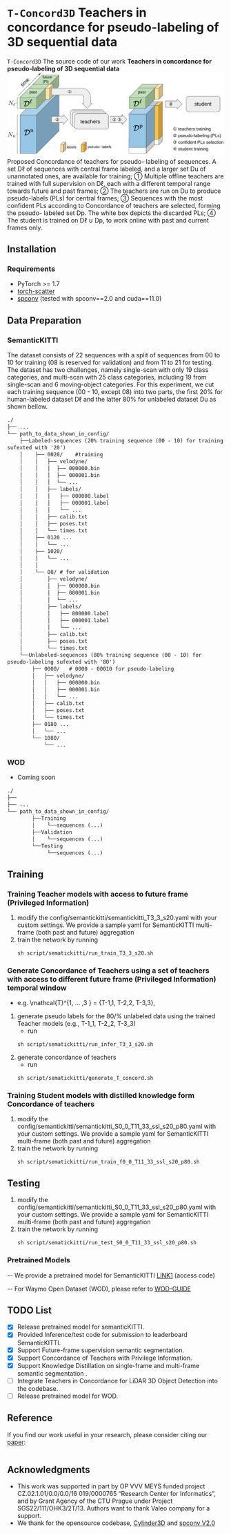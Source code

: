 
# `T-Concord3D` Teachers in concordance for pseudo-labeling of 3D sequential data 

 `T-Concord3D` The source code of our work **Teachers in concordance for pseudo-labeling of 3D sequential data**
![img│center](./image/concordance-architecture.png)
Proposed Concordance of teachers for pseudo-
labeling of sequences. A set Dℓ of sequences with central
frame labeled, and a larger set Du of unannotated ones, are
available for training; 1⃝ Multiple offline teachers are trained
with full supervision on Dℓ, each with a different temporal
range towards future and past frames; 2⃝ The teachers are
run on Du to produce pseudo-labels (PLs) for central frames;
3⃝ Sequences with the most confident PLs according to
Concordance of teachers are selected, forming the pseudo-
labeled set Dp. The white box depicts the discarded PLs; 4⃝
The student is trained on Dℓ ∪ Dp, to work online with past and current frames only.

## Installation

### Requirements
- PyTorch >= 1.7
- [torch-scatter](https://github.com/rusty1s/pytorch_scatter)
- [spconv](https://github.com/traveller59/spconv) (tested with spconv==2.0 and cuda==11.0)

## Data Preparation

### SemanticKITTI
The dataset consists of 22 sequences with a split of sequences from 00 to 10 for training
(08 is reserved for validation) and from 11 to 21 for testing.
The dataset has two challenges, namely single-scan with only
19 class categories, and multi-scan with 25 class categories,
including 19 from single-scan and 6 moving-object categories.
For this experiment, we cut each training sequence (00 - 10, except 08) into two parts, the
first 20% for human-labeled dataset Dℓ and the latter 80% for
unlabeled dataset Du as shown bellow.
```
./	 
├── ...
└── path_to_data_shown_in_config/
    ├──Labeled-sequences (20% training sequence (00 - 10) for training sufexted with '20')
    │    ├── 0020/    #training
    │    │   ├── velodyne/	
    │    │   │	├── 000000.bin
    │    │   │	├── 000001.bin
    │    │   │	└── ...
    │    │   ├── labels/ 
    │    │   │   ├── 000000.label
    │    │   │   ├── 000001.label
    │    │   │   └── ...
    │    │   ├── calib.txt
    │    │   ├── poses.txt
    │    │   └── times.txt
    │    ├── 0120 ...
    │    │   └── ...
    │    ├── 1020/
    │    │   └── ...
    │    │
    │    └── 08/ # for validation
    │        ├── velodyne/	
    │        │	├── 000000.bin
    │        │	├── 000001.bin
    │        │	└── ...
    │        ├── labels/ 
    │        │   ├── 000000.label
    │        │   ├── 000001.label
    │        │   └── ...
    │        ├── calib.txt
    │        ├── poses.txt
    │        └── times.txt
    └──Unlabeled-sequences (80% training sequence (00 - 10) for pseudo-labeling sufexted with '80')
        ├── 0000/   # 0000 - 00010 for pseudo-labeling
        │   ├── velodyne/	
        │   │	├── 000000.bin
        │   │	├── 000001.bin
        │   │	└── ...
        │   ├── calib.txt
        │   ├── poses.txt
        │   └── times.txt
        ├── 0180 ...
        │   └── ...
        └── 1080/
            └── ...
```

### WOD
- Coming soon
```
./
├── 
├── ...
└── path_to_data_shown_in_config/
		├──Training
		│    └──sequences (...)
		├──Validation
		│    └──sequences (...)
		└──Testing
		     └──sequences (...)

```

## Training
### Training Teacher models with access to future frame (Privileged Information)
1. modify the config/semantickitti/semantickitti_T3_3_s20.yaml with your custom settings. We provide a sample yaml for SemanticKITTI multi-frame (both past and future) aggregation
2. train the network by running 
   ```
   sh script/sematickitti/run_train_T3_3_s20.sh
   ```

### Generate Concordance of Teachers using a set of teachers with access to different future frame (Privileged Information) temporal window 
- e.g.  \mathcal{T}^{1, ... ,3 } = {T-1,1, T-2,2, T-3,3},
1. generate pseudo labels for the 80/% unlabeled data using the trained Teacher models (e.g., T-1_1, T-2_2, T-3_3) 
   - run 
   ```
   sh script/sematickitti/run_infer_T3_3_s20.sh
   ```
2. generate concordance of teachers
   - run 
   ```
   sh script/sematickitti/generate_T_concord.sh
   ```

### Training Student models with distilled knowledge form Concordance of teachers
1. modify the config/semantickitti/semantickitti_S0_0_T11_33_ssl_s20_p80.yaml with your custom settings. We provide a sample yaml for SemanticKITTI multi-frame (both past and future) aggregation
2. train the network by running 
   ```
   sh script/sematickitti/run_train_f0_0_T11_33_ssl_s20_p80.sh
   ```

## Testing
1. modify the config/semantickitti/semantickitti_S0_0_T11_33_ssl_s20_p80.yaml with your custom settings. We provide a sample yaml for SemanticKITTI multi-frame (both past and future) aggregation
2. train the network by running 
   ```
   sh script/sematickitti/run_test_S0_0_T11_33_ssl_s20_p80.sh
   ```

### Pretrained Models
-- We provide a pretrained model for SemanticKITTI [LINK1]() (access code)

-- For Waymo Open Dataset (WOD), please refer to [WOD-GUIDE](./WOD-GUIDE.md)


## TODO List
- [x] Release pretrained model for semanticKITTI.
- [x] Provided Inference/test code for submission to leaderboard SemanticKITTI.
- [x] Support Future-frame supervision semantic segmentation.
- [x] Support Concordance of Teachers with Privilege Information.
- [X] Support Knowledge Distillation on single-frame and multi-frame semantic segmentation .
- [ ] Integrate Teachers in Concordance for LiDAR 3D Object Detection into the codebase.
- [ ] Release pretrained model for WOD.

## Reference

If you find our work useful in your research, please consider citing our [paper]():
```

```

## Acknowledgments
- This work was supported in part by OP VVV MEYS funded project CZ.02.1.01/0.0/0.0/16 019/0000765 “Research Center for Informatics”, and by Grant Agency of the CTU Prague under Project SGS22/111/OHK3/2T/13. Authors want to thank Valeo company for a support.
- We thank for the opensource codebase, [Cylinder3D](https://github.com/xinge008/Cylinder3D) and [spconv V2.0](https://github.com/traveller59/spconv)

